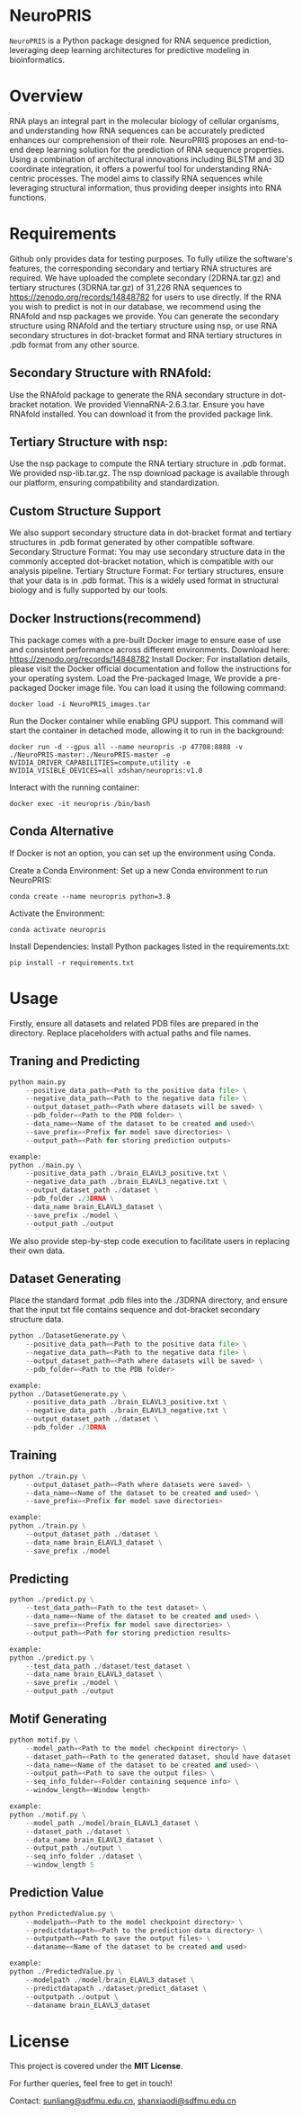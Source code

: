 # NeuroPRIS

`NeuroPRIS` is a Python package designed for RNA sequence prediction, leveraging deep learning architectures for predictive modeling in bioinformatics.

# Overview
RNA plays an integral part in the molecular biology of cellular organisms, and understanding how RNA sequences can be accurately predicted enhances our comprehension of their role. NeuroPRIS proposes an end-to-end deep learning solution for the prediction of RNA sequence properties. Using a combination of architectural innovations including BiLSTM and 3D coordinate integration, it offers a powerful tool for understanding RNA-centric processes. The model aims to classify RNA sequences while leveraging structural information, thus providing deeper insights into RNA functions.

# Requirements

Github only provides data for testing purposes. To fully utilize the software's features, the corresponding secondary and tertiary RNA structures are required. We have uploaded the complete secondary (2DRNA.tar.gz) and tertiary structures (3DRNA.tar.gz) of 31,226 RNA sequences to https://zenodo.org/records/14848782 for users to use directly. If the RNA you wish to predict is not in our database, we recommend using the RNAfold and nsp packages we provide. You can generate the secondary structure using RNAfold and the tertiary structure using nsp, or use RNA secondary structures in dot-bracket format and RNA tertiary structures in .pdb format from any other source.

## Secondary Structure with RNAfold:
Use the RNAfold package to generate the RNA secondary structure in dot-bracket notation. We provided ViennaRNA-2.6.3.tar.
Ensure you have RNAfold installed. You can download it from the provided package link.

## Tertiary Structure with nsp:
Use the nsp package to compute the RNA tertiary structure in .pdb format. We provided nsp-lib.tar.gz.
The nsp download package is available through our platform, ensuring compatibility and standardization.

## Custom Structure Support
We also support secondary structure data in dot-bracket format and tertiary structures in .pdb format generated by other compatible software.
Secondary Structure Format: You may use secondary structure data in the commonly accepted dot-bracket notation, which is compatible with our analysis pipeline.
Tertiary Structure Format: For tertiary structures, ensure that your data is in .pdb format. This is a widely used format in structural biology and is fully supported by our tools.


## Docker Instructions(recommend)

This package comes with a pre-built Docker image to ensure ease of use and consistent performance across different environments. Download here: https://zenodo.org/records/14848782
Install Docker: For installation details, please visit the Docker official documentation and follow the instructions for your operating system.
Load the Pre-packaged Image, We provide a pre-packaged Docker image file. You can load it using the following command:

    docker load -i NeuroPRIS_images.tar
 
Run the Docker container while enabling GPU support. This command will start the container in detached mode, allowing it to run in the background:

    docker run -d --gpus all --name neuropris -p 47708:8888 -v ./NeuroPRIS-master:./NeuroPRIS-master -e NVIDIA_DRIVER_CAPABILITIES=compute,utility -e NVIDIA_VISIBLE_DEVICES=all xdshan/neuropris:v1.0

Interact with the running container:

    docker exec -it neuropris /bin/bash
 
## Conda Alternative
If Docker is not an option, you can set up the environment using Conda.

Create a Conda Environment: Set up a new Conda environment to run NeuroPRIS:

    conda create --name neuropris python=3.8
 
Activate the Environment:
    
    conda activate neuropris
 
Install Dependencies: Install Python packages listed in the requirements.txt:

    pip install -r requirements.txt
 
# Usage

Firstly, ensure all datasets and related PDB files are prepared in the directory. Replace placeholders with actual paths and file names.

## Traning and Predicting
```python
python main.py 
    --positive_data_path=<Path to the positive data file> \
    --negative_data_path=<Path to the negative data file> \
    --output_dataset_path=<Path where datasets will be saved> \
    --pdb_folder=<Path to the PDB folder> \
    --data_name=<Name of the dataset to be created and used>\
    --save_prefix=<Prefix for model save directories> \
    --output_path=<Path for storing prediction outputs>

example:
python ./main.py \
    --positive_data_path ./brain_ELAVL3_positive.txt \
    --negative_data_path ./brain_ELAVL3_negative.txt \
    --output_dataset_path ./dataset \
    --pdb_folder ./3DRNA \
    --data_name brain_ELAVL3_dataset \
    --save_prefix ./model \
    --output_path ./output
```
We also provide step-by-step code execution to facilitate users in replacing their own data.

## Dataset Generating
Place the standard format .pdb files into the ./3DRNA directory, and ensure that the input txt file contains sequence and dot-bracket secondary structure data.
```python
python ./DatasetGenerate.py \
    --positive_data_path=<Path to the positive data file> \
    --negative_data_path=<Path to the negative data file> \
    --output_dataset_path=<Path where datasets will be saved> \
    --pdb_folder=<Path to the PDB folder> 

example:
python ./DatasetGenerate.py \
    --positive_data_path ./brain_ELAVL3_positive.txt \
    --negative_data_path ./brain_ELAVL3_negative.txt \
    --output_dataset_path ./dataset \
    --pdb_folder ./3DRNA 
```
## Training
```python
python ./train.py \
    --output_dataset_path=<Path where datasets were saved> \
    --data_name=<Name of the dataset to be created and used> \
    --save_prefix=<Prefix for model save directories> 

example:
python ./train.py \
    --output_dataset_path ./dataset \
    --data_name brain_ELAVL3_dataset \
    --save_prefix ./model 
```
## Predicting
```python
python ./predict.py \
    --test_data_path=<Path to the test dataset> \
    --data_name=<Name of the dataset to be created and used> \
    --save_prefix=<Prefix for model save directories> \
    --output_path=<Path for storing prediction results>

example:
python ./predict.py \
    --test_data_path ./dataset/test_dataset \
    --data_name brain_ELAVL3_dataset \
    --save_prefix ./model \
    --output_path ./output
```
## Motif Generating
```python
python motif.py \
    --model_path=<Path to the model checkpoint directory> \
    --dataset_path=<Path to the generated dataset, should have dataset named "predict_dataset"> \
    --data_name=<Name of the dataset to be created and used> \
    --output_path=<Path to save the output files> \
    --seq_info_folder=<Folder containing sequence info> \
    --window_length=<Window length>

example:
python ./motif.py \
	--model_path ./model/brain_ELAVL3_dataset \
	--dataset_path ./dataset \
	--data_name brain_ELAVL3_dataset \
	--output_path ./output \
	--seq_info_folder ./dataset \
	--window_length 5
```
## Prediction Value
```python
python PredictedValue.py \
    --modelpath=<Path to the model checkpoint directory> \
    --predictdatapath=<Path to the prediction data directory> \
    --outputpath=<Path to save the output files> \
    --dataname=<Name of the dataset to be created and used>

example:
python ./PredictedValue.py \
	--modelpath ./model/brain_ELAVL3_dataset \
	--predictdatapath ./dataset/predict_dataset \
	--outputpath ./output \
	--dataname brain_ELAVL3_dataset
```
# License
This project is covered under the **MIT License**.

For further queries, feel free to get in touch!

Contact: sunliang@sdfmu.edu.cn, shanxiaodi@sdfmu.edu.cn
